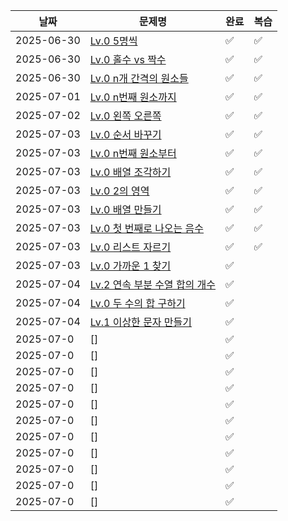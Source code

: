 | 날짜       | 문제명                                                                                            | 완료 | 복습 |
| ---------- | ------------------------------------------------------------------------------------------------- | ---- | ---- |
| 2025-06-30 | [Lv.0 5명씩](https://school.programmers.co.kr/learn/courses/30/lessons/181886)                    | ✅   | ✅   |
| 2025-06-30 | [Lv.0 홀수 vs 짝수](https://school.programmers.co.kr/learn/courses/30/lessons/181887)             | ✅   | ✅   |
| 2025-06-30 | [Lv.0 n개 간격의 원소들](https://school.programmers.co.kr/learn/courses/30/lessons/181888)        | ✅   | ✅   |
| 2025-07-01 | [Lv.0 n번째 원소까지](https://school.programmers.co.kr/learn/courses/30/lessons/181889)           | ✅   | ✅   |
| 2025-07-02 | [Lv.0 왼쪽 오른쪽](https://school.programmers.co.kr/learn/courses/30/lessons/181890)              | ✅   | ✅   |
| 2025-07-03 | [Lv.0 순서 바꾸기](https://school.programmers.co.kr/learn/courses/30/lessons/181891)              | ✅   | ✅   |
| 2025-07-03 | [Lv.0 n번째 원소부터](https://school.programmers.co.kr/learn/courses/30/lessons/181892)           | ✅   | ✅   |
| 2025-07-03 | [Lv.0 배열 조각하기](https://school.programmers.co.kr/learn/courses/30/lessons/181893)            | ✅   | ✅   |
| 2025-07-03 | [Lv.0 2의 영역](https://school.programmers.co.kr/learn/courses/30/lessons/181894)                 | ✅   | ✅   |
| 2025-07-03 | [Lv.0 배열 만들기](https://school.programmers.co.kr/learn/courses/30/lessons/181895)              | ✅   | ✅   |
| 2025-07-03 | [Lv.0 첫 번째로 나오는 음수](https://school.programmers.co.kr/learn/courses/30/lessons/181896)    | ✅   | ✅   |
| 2025-07-03 | [Lv.0 리스트 자르기](https://school.programmers.co.kr/learn/courses/30/lessons/181897)            | ✅   | ✅      |
| 2025-07-03 | [Lv.0 가까운 1 찾기](https://school.programmers.co.kr/learn/courses/30/lessons/181898)            | ✅   |      |
| 2025-07-04 | [Lv.2 연속 부분 수열 합의 개수](https://school.programmers.co.kr/learn/courses/30/lessons/131701) | ✅   |      |
| 2025-07-04 | [Lv.0 두 수의 합 구하기](https://school.programmers.co.kr/learn/courses/30/lessons/120802)        | ✅   |      |
| 2025-07-04 | [Lv.1 이상한 문자 만들기](https://school.programmers.co.kr/learn/courses/30/lessons/12930)        | ✅   |      |
| 2025-07-0  | []                                                                                                | ✅   |      |
| 2025-07-0  | []                                                                                                | ✅   |      |
| 2025-07-0  | []                                                                                                | ✅   |      |
| 2025-07-0  | []                                                                                                | ✅   |      |
| 2025-07-0  | []                                                                                                | ✅   |      |
| 2025-07-0  | []                                                                                                | ✅   |      |
| 2025-07-0  | []                                                                                                | ✅   |      |
| 2025-07-0  | []                                                                                                | ✅   |      |
| 2025-07-0  | []                                                                                                | ✅   |      |
| 2025-07-0  | []                                                                                                | ✅   |      |
| 2025-07-0  | []                                                                                                | ✅   |      |
